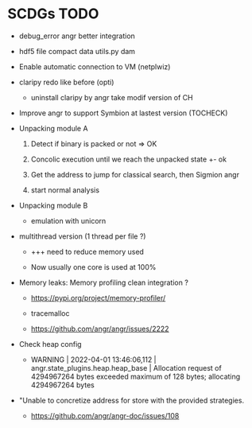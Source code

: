 # SCDGs TODO

* debug_error angr better integration

* hdf5 file compact data utils.py dam

* Enable automatic connection to VM (netplwiz)

* claripy redo like before (opti)

    * uninstall claripy by angr take modif version of CH

* Improve angr to support Symbion at lastest version (TOCHECK)

* Unpacking module A

    1. Detect if binary is packed or not => OK
     
    2. Concolic execution until we reach the unpacked state +- ok

    3. Get the address to jump for classical search, then Sigmion angr

    4. start normal analysis

* Unpacking module B

    * emulation with unicorn

* multithread version (1 thread per file ?) 

    * +++ need to reduce memory used

    * Now usually one core is used at 100%

* Memory leaks: Memory profiling clean integration ?

    * https://pypi.org/project/memory-profiler/

    * tracemalloc

    * https://github.com/angr/angr/issues/2222

* Check heap config 

    * WARNING | 2022-04-01 13:46:06,112 | angr.state_plugins.heap.heap_base | Allocation request of 4294967264 bytes exceeded maximum of 128 bytes; allocating 4294967264 bytes

* "Unable to concretize address for store with the provided strategies.

    * https://github.com/angr/angr-doc/issues/108